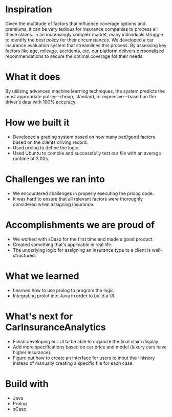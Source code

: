 #  **Inspiration**

Given the multitude of factors that influence coverage options and premiums, it can be very tedious for insurance companies to process all these claims. In an increasingly complex market, many individuals struggle to identify the best policy for their circumstances. We developed a car insurance evaluation system that streamlines this process. By assessing key factors like age, mileage, accidents, etc, our platform delivers personalized recommendations to secure the optimal coverage for their needs.

#  **What it does**
By utilizing advanced machine learning techniques, the system predicts the most appropriate policy—cheap, standard, or expensive—based on the driver’s data with 100% accuracy.

# **How we built it**
* Developed a grading system based on how many bad/good factors based on the clients driving record.
* Used prolog to define the logic.
* Used Ubuntu to compile and successfully test our file with an average runtime of 3.00s.

# **Challenges we ran into**
 * We encountered challenges in properly executing the prolog code.
 * It was hard to ensure that all relevant factors were thoroughly considered when assigning insurance.

# **Accomplishments we are proud of**
* We worked with sCasp for the first time and made a good product.
* Created something that's applicable in real life.
* The underlying logic for assigning an insurance type to a client is well-structured.

# **What we learned**
* Learned how to use prolog to program the logic.
* Integrating prolof into Java in order to build a UI.

# **What's next for CarInsuranceAnalytics**
* Finish developing our UI to be able to organize the final claim display.
* Add more specifications based on car price and model (luxury cars have higher insurance).
* Figure out how to create an interface for users to input their history instead of manually creating a specific file for each case.

# **Build with**
* Java
* Prolog
* sCasp

